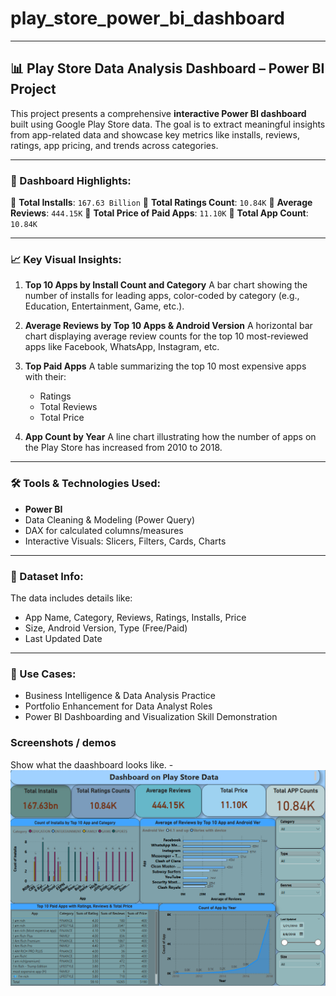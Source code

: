 # play_store_power_bi_dashboard


---

## 📊 Play Store Data Analysis Dashboard – Power BI Project

This project presents a comprehensive **interactive Power BI dashboard** built using Google Play Store data. The goal is to extract meaningful insights from app-related data and showcase key metrics like installs, reviews, ratings, app pricing, and trends across categories.

---

### 📌 Dashboard Highlights:

🔹 **Total Installs**: `167.63 Billion`
🔹 **Total Ratings Count**: `10.84K`
🔹 **Average Reviews**: `444.15K`
🔹 **Total Price of Paid Apps**: `11.10K`
🔹 **Total App Count**: `10.84K`

---

### 📈 Key Visual Insights:

1. **Top 10 Apps by Install Count and Category**
   A bar chart showing the number of installs for leading apps, color-coded by category (e.g., Education, Entertainment, Game, etc.).

2. **Average Reviews by Top 10 Apps & Android Version**
   A horizontal bar chart displaying average review counts for the top 10 most-reviewed apps like Facebook, WhatsApp, Instagram, etc.

3. **Top Paid Apps**
   A table summarizing the top 10 most expensive apps with their:

   * Ratings
   * Total Reviews
   * Total Price

4. **App Count by Year**
   A line chart illustrating how the number of apps on the Play Store has increased from 2010 to 2018.

---

### 🛠 Tools & Technologies Used:

* **Power BI**
* Data Cleaning & Modeling (Power Query)
* DAX for calculated columns/measures
* Interactive Visuals: Slicers, Filters, Cards, Charts

---

### 📂 Dataset Info:

The data includes details like:

* App Name, Category, Reviews, Ratings, Installs, Price
* Size, Android Version, Type (Free/Paid)
* Last Updated Date

---

### 📌 Use Cases:

* Business Intelligence & Data Analysis Practice
* Portfolio Enhancement for Data Analyst Roles
* Power BI Dashboarding and Visualization Skill Demonstration

### Screenshots / demos
Show what the daashboard looks like. - ![Alt text](https://github.com/RahulRaman1995/play_store_power_bi_dashboard/blob/main/play_store.png)



